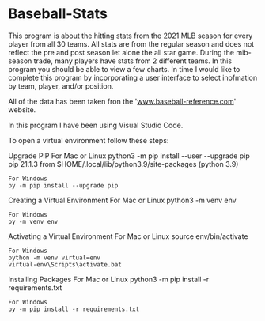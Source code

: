 # Baseball-Stats

This program is about the hitting stats from the 2021 MLB season for every player from all 30 teams. All stats are from the regular season and does not reflect the pre and post season let alone the all star game. During the mib-season trade, many players have stats from 2 different teams. In this program you should be able to view a few charts. In time I would like to complete this program by incorporating a user interface to select inofmation by team, player, and/or position.

All of the data has been taken fron the 'www.baseball-reference.com' website.

In this program I have been using Visual Studio Code.

To open a virtual environment follow these steps:

Upgrade PIP
	For Mac or Linux
	python3 -m pip install --user --upgrade pip
	pip 21.1.3 from $HOME/.local/lib/python3.9/site-packages (python 3.9)

	For Windows
	py -m pip install --upgrade pip


Creating a Virtual Environment
	For Mac or Linux
	python3 -m venv env

	For Windows
	py -m venv env

	
Activating a Virtual Environment
	For Mac or Linux
	source env/bin/activate

	For Windows
	python -m venv virtual=env
	virtual-env\Scripts\activate.bat



Installing Packages
	For Mac or Linux
	python3 -m pip install -r requirements.txt

	For Windows
	py -m pip install -r requirements.txt
	
